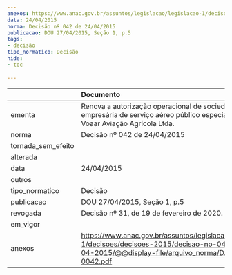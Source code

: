 ```yaml
---
anexos: https://www.anac.gov.br/assuntos/legislacao/legislacao-1/decisoes/decisoes-2015/decisao-no-042-de-24-04-2015/@@display-file/arquivo_norma/DA2015-0042.pdf
data: 24/04/2015
norma: Decisão nº 042 de 24/04/2015
publicacao: DOU 27/04/2015, Seção 1, p.5
tags:
- decisão
tipo_normatico: Decisão
hide: 
- toc 
 
---
```


|                    | Documento                                                                                                                                                 |
|:-------------------|:----------------------------------------------------------------------------------------------------------------------------------------------------------|
| ementa             | Renova a autorização operacional de sociedade empresária de serviço aéreo público especializado - Voaar Aviação Agrícola Ltda.                            |
| norma              | Decisão nº 042 de 24/04/2015                                                                                                                              |
| tornada_sem_efeito |                                                                                                                                                           |
| alterada           |                                                                                                                                                           |
| data               | 24/04/2015                                                                                                                                                |
| outros             |                                                                                                                                                           |
| tipo_normatico     | Decisão                                                                                                                                                   |
| publicacao         | DOU 27/04/2015, Seção 1, p.5                                                                                                                              |
| revogada           | Decisão nº 31, de 19 de fevereiro de 2020.                                                                                                                |
| em_vigor           |                                                                                                                                                           |
| anexos             | https://www.anac.gov.br/assuntos/legislacao/legislacao-1/decisoes/decisoes-2015/decisao-no-042-de-24-04-2015/@@display-file/arquivo_norma/DA2015-0042.pdf |